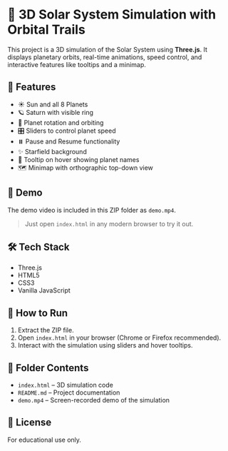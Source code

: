 # 🌌 3D Solar System Simulation with Orbital Trails

This project is a 3D simulation of the Solar System using **Three.js**. It displays planetary orbits, real-time animations, speed control, and interactive features like tooltips and a minimap.

## 🚀 Features

- ☀️ Sun and all 8 Planets
- 🪐 Saturn with visible ring
- 🔁 Planet rotation and orbiting
- 🎛️ Sliders to control planet speed
- ⏸️ Pause and Resume functionality
- ✨ Starfield background
- 📌 Tooltip on hover showing planet names
- 🗺️ Minimap with orthographic top-down view

## 📸 Demo

The demo video is included in this ZIP folder as `demo.mp4`.

> Just open `index.html` in any modern browser to try it out.

## 🛠️ Tech Stack

- Three.js
- HTML5
- CSS3
- Vanilla JavaScript

## 🧪 How to Run

1. Extract the ZIP file.
2. Open `index.html` in your browser (Chrome or Firefox recommended).
3. Interact with the simulation using sliders and hover tooltips.

## 📁 Folder Contents

- `index.html` – 3D simulation code
- `README.md` – Project documentation
- `demo.mp4` – Screen-recorded demo of the simulation

## 📄 License

For educational use only.

